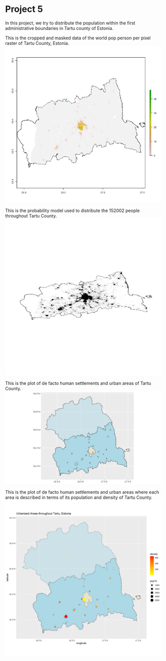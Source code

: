 # Project 5 

In this project, we try to distribute the population within the first administrative boundaries in Tartu county of Estonia. 

This is the cropped and masked data of the world pop person per pixel raster of Tartu County, Estonia. 
![](tartu_pop15.png)

This is the probability model used to distribute the 152002 people throughout Tartu County. 
![](your_file.png)

This is the plot of de facto human settlements and urban areas of Tartu County. 
![](tartuadm1.png)

This is the plot of de facto human settlements and urban areas where each area is described in terms of its population and density of Tartu County. 
![](tartuadm1_2.png)
